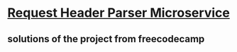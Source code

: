 # [Request Header Parser Microservice](https://www.freecodecamp.org/learn/apis-and-microservices/apis-and-microservices-projects/request-header-parser-microservice)
## solutions of the project from freecodecamp

